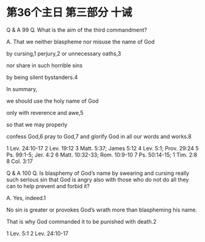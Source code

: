 # 第36个主日 第三部分 十诫

Q & A 99
Q. What is the aim of the third commandment?

A. That we neither blaspheme nor misuse the name of God

by cursing,1 perjury,2 or unnecessary oaths,3

nor share in such horrible sins

by being silent bystanders.4

In summary,

we should use the holy name of God

only with reverence and awe,5

so that we may properly

confess God,6
pray to God,7
and glorify God in all our words and works.8

1 Lev. 24:10-17
2 Lev. 19:12
3 Matt. 5:37; James 5:12
4 Lev. 5:1; Prov. 29:24
5 Ps. 99:1-5; Jer. 4:2
6 Matt. 10:32-33; Rom. 10:9-10
7 Ps. 50:14-15; 1 Tim. 2:8
8 Col. 3:17

Q & A 100
Q. Is blasphemy of God’s name by swearing and cursing
really such serious sin
that God is angry also with those
who do not do all they can
to help prevent and forbid it?

A. Yes, indeed.1

No sin is greater
or provokes God’s wrath more
than blaspheming his name.

That is why God commanded it to be punished with death.2

1 Lev. 5:1
2 Lev. 24:10-17

